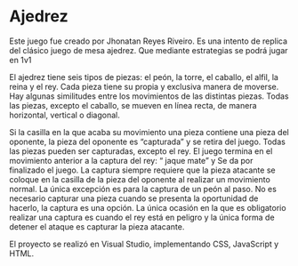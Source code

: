 # Ajedrez
 Este juego fue creado por Jhonatan Reyes Riveiro. Es una intento de replica del clásico juego de mesa ajedrez. Que mediante estrategias se podrá jugar en 1v1

El ajedrez tiene seis tipos de piezas: el peón, la torre, el caballo, el alfil, la reina y el rey. Cada pieza tiene su propia y exclusiva manera de moverse. Hay algunas similitudes entre los movimientos de las distintas piezas. Todas las piezas, excepto el caballo, se mueven en línea recta, de manera horizontal, vertical o diagonal. 

Si la casilla en la que acaba su movimiento una pieza contiene una pieza del oponente, la pieza del oponente es “capturada” y se retira del juego. Todas las piezas pueden ser capturadas, excepto el rey. El juego termina en el movimiento anterior a la captura del rey: “ jaque mate” y  Se da por finalizado el juego. La captura siempre requiere que la pieza atacante se coloque en la casilla de la pieza del oponente al realizar un movimiento normal. La única excepción es para la captura de un peón al paso. No es necesario capturar una pieza cuando se presenta la oportunidad de hacerlo, la captura es una opción. La única ocasión en la que es obligatorio realizar una captura es cuando el rey está en peligro y la única forma de detener el ataque es capturar la pieza atacante.

El proyecto se realizó en Visual Studio, implementando CSS, JavaScript y HTML.
